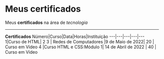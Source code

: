 # Meus certificados
 Meus **certificados** na área de *tecnologia* 
 ***
 **Certificados**
 Número|Curso|Data|Horas|Instituição
 ---|---|---|---|---
 1|Curso de HTML|
 2
 3 | Redes de Computadores |9 de Maio de 2022| 20 | Curso em Vídeo
 4 |Curso HTML e CSS:Módulo 1| 14 de Abril de 2022 | 40 | Curso em Vídeo
 
 
